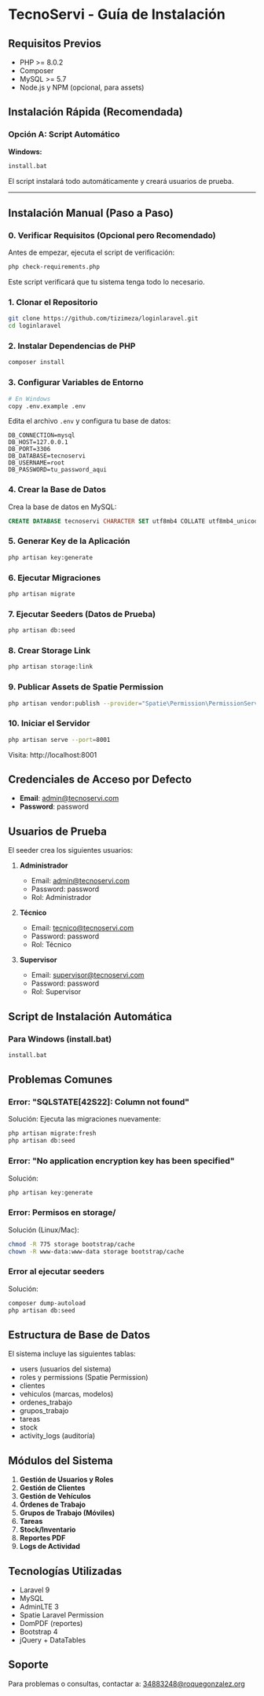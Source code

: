 # TecnoServi - Guía de Instalación

## Requisitos Previos

- PHP >= 8.0.2
- Composer
- MySQL >= 5.7
- Node.js y NPM (opcional, para assets)

## Instalación Rápida (Recomendada)

### Opción A: Script Automático

**Windows:**
```bash
install.bat
```

El script instalará todo automáticamente y creará usuarios de prueba.

---

## Instalación Manual (Paso a Paso)

### 0. Verificar Requisitos (Opcional pero Recomendado)

Antes de empezar, ejecuta el script de verificación:

```bash
php check-requirements.php
```

Este script verificará que tu sistema tenga todo lo necesario.

### 1. Clonar el Repositorio

```bash
git clone https://github.com/tizimeza/loginlaravel.git
cd loginlaravel
```

### 2. Instalar Dependencias de PHP

```bash
composer install
```

### 3. Configurar Variables de Entorno

```bash
# En Windows
copy .env.example .env

```

Edita el archivo `.env` y configura tu base de datos:

```env
DB_CONNECTION=mysql
DB_HOST=127.0.0.1
DB_PORT=3306
DB_DATABASE=tecnoservi
DB_USERNAME=root
DB_PASSWORD=tu_password_aqui
```

### 4. Crear la Base de Datos

Crea la base de datos en MySQL:

```sql
CREATE DATABASE tecnoservi CHARACTER SET utf8mb4 COLLATE utf8mb4_unicode_ci;
```

### 5. Generar Key de la Aplicación

```bash
php artisan key:generate
```

### 6. Ejecutar Migraciones

```bash
php artisan migrate
```

### 7. Ejecutar Seeders (Datos de Prueba)

```bash
php artisan db:seed
```

### 8. Crear Storage Link

```bash
php artisan storage:link
```

### 9. Publicar Assets de Spatie Permission

```bash
php artisan vendor:publish --provider="Spatie\Permission\PermissionServiceProvider"
```

### 10. Iniciar el Servidor

```bash
php artisan serve --port=8001
```

Visita: http://localhost:8001

## Credenciales de Acceso por Defecto

- **Email**: admin@tecnoservi.com
- **Password**: password

## Usuarios de Prueba

El seeder crea los siguientes usuarios:

1. **Administrador**
   - Email: admin@tecnoservi.com
   - Password: password
   - Rol: Administrador

2. **Técnico**
   - Email: tecnico@tecnoservi.com
   - Password: password
   - Rol: Técnico

3. **Supervisor**
   - Email: supervisor@tecnoservi.com
   - Password: password
   - Rol: Supervisor

## Script de Instalación Automática

### Para Windows (install.bat)

```bash
install.bat
```

## Problemas Comunes

### Error: "SQLSTATE[42S22]: Column not found"

Solución: Ejecuta las migraciones nuevamente:

```bash
php artisan migrate:fresh
php artisan db:seed
```

### Error: "No application encryption key has been specified"

Solución:

```bash
php artisan key:generate
```

### Error: Permisos en storage/

Solución (Linux/Mac):

```bash
chmod -R 775 storage bootstrap/cache
chown -R www-data:www-data storage bootstrap/cache
```

### Error al ejecutar seeders

Solución:

```bash
composer dump-autoload
php artisan db:seed
```

## Estructura de Base de Datos

El sistema incluye las siguientes tablas:

- users (usuarios del sistema)
- roles y permissions (Spatie Permission)
- clientes
- vehiculos (marcas, modelos)
- ordenes_trabajo
- grupos_trabajo
- tareas
- stock
- activity_logs (auditoría)

## Módulos del Sistema

1. **Gestión de Usuarios y Roles**
2. **Gestión de Clientes**
3. **Gestión de Vehículos**
4. **Órdenes de Trabajo**
5. **Grupos de Trabajo (Móviles)**
6. **Tareas**
7. **Stock/Inventario**
8. **Reportes PDF**
9. **Logs de Actividad**

## Tecnologías Utilizadas

- Laravel 9
- MySQL
- AdminLTE 3
- Spatie Laravel Permission
- DomPDF (reportes)
- Bootstrap 4
- jQuery + DataTables

## Soporte

Para problemas o consultas, contactar a: 34883248@roquegonzalez.org
